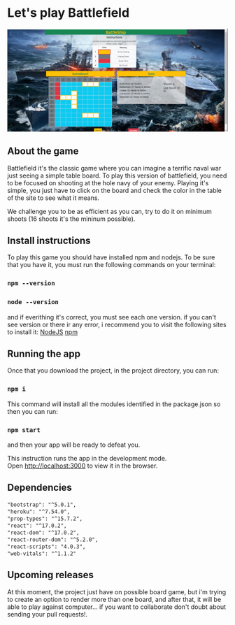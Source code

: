 # Let's play Battlefield
![battlefield-alt-tag](https://github.com/Farancibiat/battlefield-game/blob/main/src/img/capture.png?raw=true)

## About the game
Battlefield it's the classic game where you can imagine a terrific naval war just seeing a simple table board.
To play this version of battlefield, you need to be focused on shooting at the hole navy of your enemy.
Playing it's simple, you just have to click on the board and check the color in the table of the site to see what it means. 

We challenge you to be as efficient as you can, try to do it on minimum shoots (16 shoots it's the mininum possible).

## Install instructions

To play this game you should have installed npm and nodejs. To be sure that you have it, you must run the following commands on your terminal:

### `npm --version`
### `node --version`

and if everithing it's correct, you must see each one version.
if you can't see version or there ir any error, i recommend you to visit the following sites to install it:
[NodeJS](http://nodejs.org)
[npm](http://www.npmjs.com)

## Running the app

Once that you download the project, in the project directory, you can run:

### `npm i`
This command will install all the modules identified in the package.json so then you can run:

### `npm start`

and then your app will be ready to defeat you.

This instruction runs the app in the development mode.\
Open [http://localhost:3000](http://localhost:3000) to view it in the browser.

## Dependencies
    
    "bootstrap": "^5.0.1",
    "heroku": "^7.54.0",
    "prop-types": "^15.7.2",
    "react": "^17.0.2",
    "react-dom": "^17.0.2",
    "react-router-dom": "^5.2.0",
    "react-scripts": "4.0.3",
    "web-vitals": "^1.1.2"
  
## Upcoming releases

At this moment, the project just have on possible board game, but i'm trying to create an option to render more than one board, and after that, it will be able to play against computer... if you want to collaborate don't doubt about sending your pull requests!.
